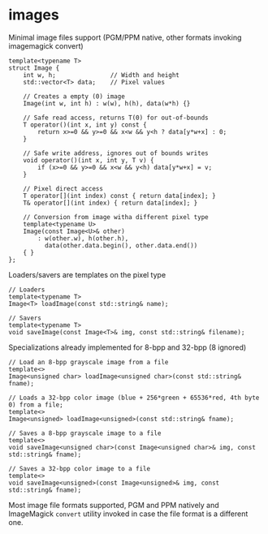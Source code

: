 # images
Minimal image files support (PGM/PPM native, other formats invoking imagemagick convert)

    template<typename T>
    struct Image {
        int w, h;               // Width and height
        std::vector<T> data;    // Pixel values

        // Creates a empty (0) image
        Image(int w, int h) : w(w), h(h), data(w*h) {}

        // Safe read access, returns T(0) for out-of-bounds
        T operator()(int x, int y) const {
            return x>=0 && y>=0 && x<w && y<h ? data[y*w+x] : 0;
        }

        // Safe write address, ignores out of bounds writes
        void operator()(int x, int y, T v) {
            if (x>=0 && y>=0 && x<w && y<h) data[y*w+x] = v;
        }

        // Pixel direct access
        T operator[](int index) const { return data[index]; }
        T& operator[](int index) { return data[index]; }

        // Conversion from image witha different pixel type
        template<typename U>
        Image(const Image<U>& other)
            : w(other.w), h(other.h),
              data(other.data.begin(), other.data.end())
        { }
    };

Loaders/savers are templates on the pixel type

    // Loaders
    template<typename T>
    Image<T> loadImage(const std::string& name);

    // Savers
    template<typename T>
    void saveImage(const Image<T>& img, const std::string& filename);

Specializations already implemented for 8-bpp and 32-bpp (8 ignored)

    // Load an 8-bpp grayscale image from a file
    template<>
    Image<unsigned char> loadImage<unsigned char>(const std::string& fname);

    // Loads a 32-bpp color image (blue + 256*green + 65536*red, 4th byte 0) from a file;
    template<>
    Image<unsigned> loadImage<unsigned>(const std::string& fname);

    // Saves a 8-bpp grayscale image to a file
    template<>
    void saveImage<unsigned char>(const Image<unsigned char>& img, const std::string& fname);

    // Saves a 32-bpp color image to a file
    template<>
    void saveImage<unsigned>(const Image<unsigned>& img, const std::string& fname);

Most image file formats supported, PGM and PPM natively and ImageMagick `convert` utility invoked
in case the file format is a different one.
